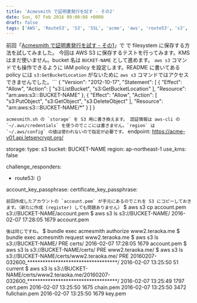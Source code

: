 ```yaml
---
title: 'Acmesmith で証明書発行を試す - その2'
date: Sun, 07 Feb 2016 09:00:08 +0000
draft: false
tags: ['AWS', 'Route53', 'S3', 'SSL', 'acme', 'aws', 'route53', 's3', 'ssl']
---
```


前回「[Acmesmith で証明書発行を試す - その1](/2016/02/acmesmith-1/)」で [](https://github.com/sorah/acmesmith)で filesystem に保存する方法を試してみました。 今回は AWS S3 に保存するテストを行ってみます。KMS はまだ使いません。bucket 名は `BUCKET-NAME` として進めます。 `aws s3` コマンドでも操作できるように IAM policy を設定します。README に書いてある policy には `s3:GetBucketLocation` がないために `aws s3` コマンドではアクセスできませんでした。```
{
  "Version": "2012-10-17",
  "Statement": \[
    {
      "Effect": "Allow",
      "Action": \[
        "s3:ListBucket",
        "s3:GetBucketLocation"
      \],
      "Resource": "arn:aws:s3:::BUCKET-NAME"
    },
    {
      "Effect": "Allow",
      "Action": \[
        "s3:PutObject",
        "s3:GetObject",
        "s3:DeleteObject"
      \],
      "Resource": "arn:aws:s3:::BUCKET-NAME/\*"
    }
  \]
}

```acmesmith.sh の `storage` を S3 用に書き換えます。 認証情報は aws-cli の `~/.aws/credentials` を使うのでここには書きません。`region` は `~/.aws/config` の値は使われないので指定が必要です。```
endpoint: https://acme-v01.api.letsencrypt.org/

storage:
  type: s3
  bucket: BUCKET-NAME
  region: ap-northeast-1
  use\_kms: false

challenge\_responders:
  - route53: {}

account\_key\_passphrase:
certificate\_key\_passphrase:

```前回作成したアカウントの `account.pem` が手元にあるのでこれを S3 にコピーしておきます。（新たに作成 (register) しても問題ありません）```
$ aws s3 cp account.pem s3://BUCKET-NAME/account.pem
$ aws s3 ls s3://BUCKET-NAME/
2016-02-07 17:28:05       1679 account.pem

```後は同じですね。```
$ bundle exec acmesmith authorize www2.teraoka.me
$ bundle exec acmesmith request www2.teraoka.me
$ aws s3 ls s3://BUCKET-NAME/
                           PRE certs/
2016-02-07 17:28:05       1679 account.pem
$ aws s3 ls s3://BUCKET-NAME/certs/
                           PRE www2.teraoka.me/
$ aws s3 ls s3://BUCKET-NAME/certs/www2.teraoka.me/
                           PRE 20160207-032600\_\*\*\*\*\*\*\*\*\*\*\*\*\*\*\*\*\*\*\*\*\*\*\*\*\*\*\*\*\*\*\*\*\*\*\*/
2016-02-07 13:25:50         51 current
$ aws s3 ls s3://BUCKET-NAME/certs/www2.teraoka.me/20160207-032600\_\*\*\*\*\*\*\*\*\*\*\*\*\*\*\*\*\*\*\*\*\*\*\*\*\*\*\*\*\*\*\*\*\*\*\*/
2016-02-07 13:25:49       1797 cert.pem
2016-02-07 13:25:50       1675 chain.pem
2016-02-07 13:25:50       3472 fullchain.pem
2016-02-07 13:25:50       1679 key.pem

```次回は [KMS (Key Management Service)](https://aws.amazon.com/jp/kms/) を[試します](/2016/02/acmesmith-3/)。